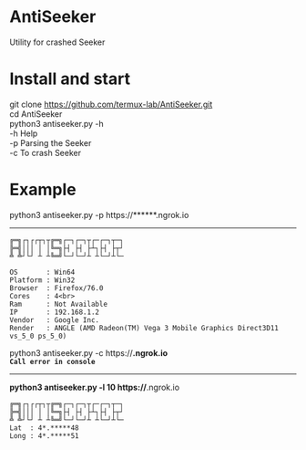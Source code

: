 # AntiSeeker
Utility for crashed Seeker
# Install and start
git clone https://github.com/termux-lab/AntiSeeker.git<br>
cd AntiSeeker<br>
python3 antiseeker.py -h<br>
-h    Help<br>
-p    Parsing the Seeker<br>
-c    To crash Seeker<br>
# Example
python3 antiseeker.py -p https://******.ngrok.io<hr>
```
╔═╗┌┐┌┌┬┐┬╔═╗┌─┐┌─┐┬┌─┌─┐┬─┐
╠═╣│││ │ │╚═╗├┤ ├┤ ├┴┐├┤ ├┬┘
╩ ╩┘└┘ ┴ ┴╚═╝└─┘└─┘┴ ┴└─┘┴└─

OS       : Win64
Platform : Win32
Browser  : Firefox/76.0
Cores    : 4<br>
Ram      : Not Available
IP       : 192.168.1.2
Vendor   : Google Inc.
Render   : ANGLE (AMD Radeon(TM) Vega 3 Mobile Graphics Direct3D11 vs_5_0 ps_5_0)
```
python3 antiseeker.py -c https://******.ngrok.io<br>
```Call error in console```<hr>
python3 antiseeker.py -l 10 https://******.ngrok.io
```
╔═╗┌┐┌┌┬┐┬╔═╗┌─┐┌─┐┬┌─┌─┐┬─┐
╠═╣│││ │ │╚═╗├┤ ├┤ ├┴┐├┤ ├┬┘
╩ ╩┘└┘ ┴ ┴╚═╝└─┘└─┘┴ ┴└─┘┴└─
Lat  : 4*.*****48
Long : 4*.*****51
```
